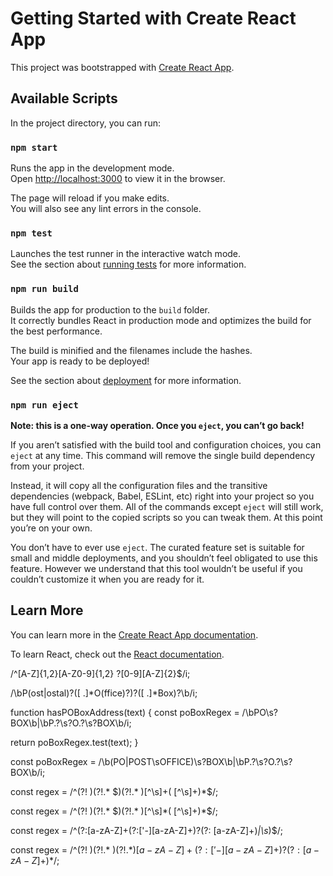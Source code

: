 # Getting Started with Create React App

This project was bootstrapped with [Create React App](https://github.com/facebook/create-react-app).

## Available Scripts

In the project directory, you can run:

### `npm start`

Runs the app in the development mode.\
Open [http://localhost:3000](http://localhost:3000) to view it in the browser.

The page will reload if you make edits.\
You will also see any lint errors in the console.

### `npm test`

Launches the test runner in the interactive watch mode.\
See the section about [running tests](https://facebook.github.io/create-react-app/docs/running-tests) for more information.

### `npm run build`

Builds the app for production to the `build` folder.\
It correctly bundles React in production mode and optimizes the build for the best performance.

The build is minified and the filenames include the hashes.\
Your app is ready to be deployed!

See the section about [deployment](https://facebook.github.io/create-react-app/docs/deployment) for more information.

### `npm run eject`

**Note: this is a one-way operation. Once you `eject`, you can’t go back!**

If you aren’t satisfied with the build tool and configuration choices, you can `eject` at any time. This command will remove the single build dependency from your project.

Instead, it will copy all the configuration files and the transitive dependencies (webpack, Babel, ESLint, etc) right into your project so you have full control over them. All of the commands except `eject` will still work, but they will point to the copied scripts so you can tweak them. At this point you’re on your own.

You don’t have to ever use `eject`. The curated feature set is suitable for small and middle deployments, and you shouldn’t feel obligated to use this feature. However we understand that this tool wouldn’t be useful if you couldn’t customize it when you are ready for it.

## Learn More

You can learn more in the [Create React App documentation](https://facebook.github.io/create-react-app/docs/getting-started).

To learn React, check out the [React documentation](https://reactjs.org/).

/^[A-Z]{1,2}[A-Z0-9]{1,2} ?[0-9][A-Z]{2}$/i;

/\bP(ost|ostal)?([ \.]*O(ffice)?)?([ \.]*Box)?\b/i;


function hasPOBoxAddress(text) {
  const poBoxRegex = /\bPO\s?BOX\b|\bP\.?\s?O\.?\s?BOX\b/i;

  return poBoxRegex.test(text);
}


const poBoxRegex = /\b(PO|POST\sOFFICE)\s?BOX\b|\bP\.?\s?O\.?\s?BOX\b/i;


const regex = /^(?! )(?!.* $)(?!.*  )[^\s]+( [^\s]+)*$/;

const regex = /^(?! )(?!.* $)(?!.*  )[^\s]*( [^\s]+)*$/;

const regex = /^(?:[a-zA-Z]+(?:['-][a-zA-Z]+)?(?: [a-zA-Z]+)*|\s*)$/;


const regex = /^(?! )(?!.* $)(?!.*  )[a-zA-Z]+(?:['-][a-zA-Z]+)?(?: [a-zA-Z]+)*$/;


